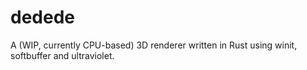 # dedede
A (WIP, currently CPU-based) 3D renderer written in Rust using winit, softbuffer and ultraviolet.

